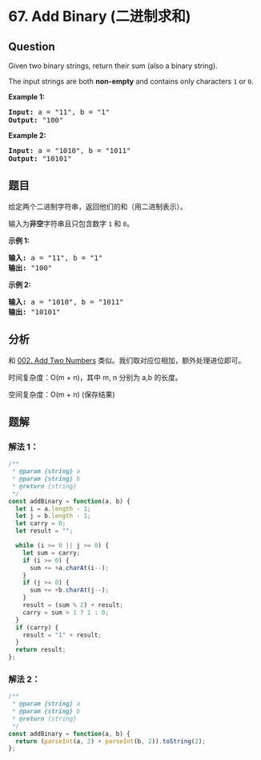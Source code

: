 # 67. Add Binary (二进制求和)

## Question

Given two binary strings, return their sum (also a binary string).

The input strings are both **non-empty** and contains only characters `1` or `0`.

**Example 1:**

<pre><strong>Input:</strong> a = "11", b = "1"
<strong>Output:</strong> "100"</pre>

**Example 2:**

<pre><strong>Input:</strong> a = "1010", b = "1011"
<strong>Output:</strong> "10101"</pre>

## 题目

给定两个二进制字符串，返回他们的和（用二进制表示）。

输入为**非空**字符串且只包含数字 `1` 和 `0`。

**示例 1:**

<pre><strong>输入:</strong> a = "11", b = "1"
<strong>输出:</strong> "100"</pre>

**示例 2:**

<pre><strong>输入:</strong> a = "1010", b = "1011"
<strong>输出:</strong> "10101"</pre>

## 分析

和 [002. Add Two Numbers](./002.%20Add%20Two%20Numbers.md) 类似。我们取对应位相加，额外处理进位即可。

时间复杂度：O(m + n)，其中 m, n 分别为 a,b 的长度。

空间复杂度：O(m + n) (保存结果)

## 题解

### 解法 1：

```javascript
/**
 * @param {string} a
 * @param {string} b
 * @return {string}
 */
const addBinary = function(a, b) {
  let i = a.length - 1;
  let j = b.length - 1;
  let carry = 0;
  let result = "";

  while (i >= 0 || j >= 0) {
    let sum = carry;
    if (i >= 0) {
      sum += +a.charAt(i--);
    }
    if (j >= 0) {
      sum += +b.charAt(j--);
    }
    result = (sum % 2) + result;
    carry = sum > 1 ? 1 : 0;
  }
  if (carry) {
    result = "1" + result;
  }
  return result;
};
```

### 解法 2：

```javascript
/**
 * @param {string} a
 * @param {string} b
 * @return {string}
 */
const addBinary = function(a, b) {
  return (parseInt(a, 2) + parseInt(b, 2)).toString(2);
};
```
